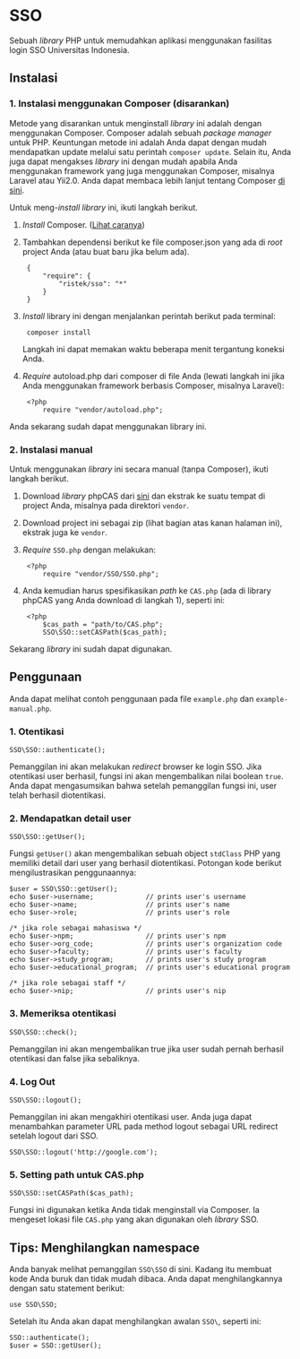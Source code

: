 # SSO

Sebuah *library* PHP untuk memudahkan aplikasi menggunakan fasilitas login SSO Universitas Indonesia.

## Instalasi

### 1. Instalasi menggunakan Composer (disarankan)

Metode yang disarankan untuk menginstall *library* ini adalah dengan menggunakan Composer. Composer adalah sebuah *package manager* untuk PHP. Keuntungan metode ini adalah Anda dapat dengan mudah mendapatkan update melalui satu perintah `composer update`. Selain itu, Anda juga dapat mengakses *library* ini dengan mudah apabila Anda menggunakan framework yang juga menggunakan Composer, misalnya Laravel atau Yii2.0. Anda dapat membaca lebih lanjut tentang Composer [di sini](https://getcomposer.org/).

Untuk meng-*install* *library* ini, ikuti langkah berikut.

1. *Install* Composer. ([Lihat caranya](https://getcomposer.org/doc/00-intro.md))
2. Tambahkan dependensi berikut ke file composer.json yang ada di *root* project Anda (atau buat baru jika belum ada).
        
        {
            "require": {
                "ristek/sso": "*"
            }
        }

3. *Install* library ini dengan menjalankan perintah berikut pada terminal:

        composer install

    Langkah ini dapat memakan waktu beberapa menit tergantung koneksi Anda.
4. *Require* autoload.php dari composer di file Anda (lewati langkah ini jika Anda menggunakan framework berbasis Composer, misalnya Laravel):
        
        <?php
            require "vendor/autoload.php";

Anda sekarang sudah dapat menggunakan library ini.

### 2. Instalasi manual

Untuk menggunakan *library* ini secara manual (tanpa Composer), ikuti langkah berikut.

1. Download *library* phpCAS dari [sini](https://github.com/apereo/phpCAS/archive/1.3.6.tar.gz) dan ekstrak ke suatu tempat di project Anda, misalnya pada direktori `vendor`.
2. Download project ini sebagai zip (lihat bagian atas kanan halaman ini), ekstrak juga ke `vendor`.
3. *Require* `SSO.php` dengan melakukan:
        
        <?php
            require "vendor/SSO/SSO.php";

4. Anda kemudian harus spesifikasikan *path* ke `CAS.php` (ada di library phpCAS yang Anda download di langkah 1), seperti ini:
        
        <?php
            $cas_path = "path/to/CAS.php";
            SSO\SSO::setCASPath($cas_path);

Sekarang *library* ini sudah dapat digunakan.

## Penggunaan

Anda dapat melihat contoh penggunaan pada file `example.php` dan `example-manual.php`.

### 1. Otentikasi

    SSO\SSO::authenticate();

Pemanggilan ini akan melakukan *redirect* browser ke login SSO. Jika otentikasi user berhasil, fungsi ini akan mengembalikan nilai boolean `true`. Anda dapat mengasumsikan bahwa setelah pemanggilan fungsi ini, user telah berhasil diotentikasi.

### 2. Mendapatkan detail user

    SSO\SSO::getUser();

Fungsi `getUser()` akan mengembalikan sebuah object `stdClass` PHP yang memiliki detail dari user yang berhasil diotentikasi. Potongan kode berikut mengilustrasikan penggunaannya:

    $user = SSO\SSO::getUser();
    echo $user->username;             // prints user's username
    echo $user->name;                 // prints user's name
    echo $user->role;                 // prints user's role

    /* jika role sebagai mahasiswa */
    echo $user->npm;                  // prints user's npm
    echo $user->org_code;             // prints user's organization code
    echo $user->faculty;              // prints user's faculty
    echo $user->study_program;        // prints user's study program
    echo $user->educational_program;  // prints user's educational program

    /* jika role sebagai staff */
    echo $user->nip;                  // prints user's nip

### 3. Memeriksa otentikasi

    SSO\SSO::check();

Pemanggilan ini akan mengembalikan true jika user sudah pernah berhasil otentikasi dan false jika sebaliknya.

### 4. Log Out

    SSO\SSO::logout();

Pemanggilan ini akan mengakhiri otentikasi user. Anda juga dapat menambahkan parameter URL pada method logout sebagai URL redirect setelah logout dari SSO.

    SSO\SSO::logout('http://google.com');

### 5. Setting path untuk CAS.php

    SSO\SSO::setCASPath($cas_path);

Fungsi ini digunakan ketika Anda tidak menginstall via Composer. Ia mengeset lokasi file `CAS.php` yang akan digunakan oleh *library* SSO.

## Tips: Menghilangkan namespace

Anda banyak melihat pemanggilan `SSO\SSO` di sini. Kadang itu membuat kode Anda buruk dan tidak mudah dibaca. Anda dapat menghilangkannya dengan satu statement berikut:

    use SSO\SSO;

Setelah itu Anda akan dapat menghilangkan awalan `SSO\`, seperti ini:

    SSO::authenticate();
    $user = SSO::getUser();

